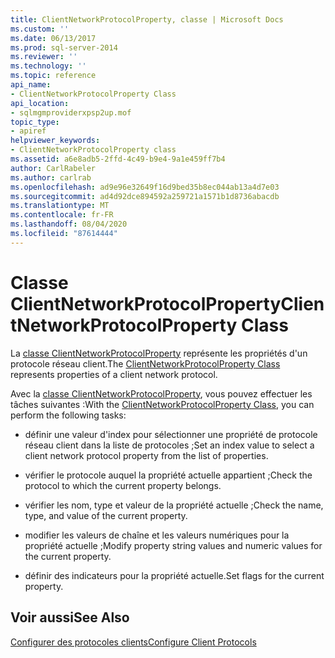 ```yaml
---
title: ClientNetworkProtocolProperty, classe | Microsoft Docs
ms.custom: ''
ms.date: 06/13/2017
ms.prod: sql-server-2014
ms.reviewer: ''
ms.technology: ''
ms.topic: reference
api_name:
- ClientNetworkProtocolProperty Class
api_location:
- sqlmgmproviderxpsp2up.mof
topic_type:
- apiref
helpviewer_keywords:
- ClientNetworkProtocolProperty class
ms.assetid: a6e8adb5-2ffd-4c49-b9e4-9a1e459ff7b4
author: CarlRabeler
ms.author: carlrab
ms.openlocfilehash: ad9e96e32649f16d9bed35b8ec044ab13a4d7e03
ms.sourcegitcommit: ad4d92dce894592a259721a1571b1d8736abacdb
ms.translationtype: MT
ms.contentlocale: fr-FR
ms.lasthandoff: 08/04/2020
ms.locfileid: "87614444"
---
```

# <a name="clientnetworkprotocolproperty-class"></a><span data-ttu-id="37742-102">Classe ClientNetworkProtocolProperty</span><span class="sxs-lookup"><span data-stu-id="37742-102">ClientNetworkProtocolProperty Class</span></span>
  <span data-ttu-id="37742-103">La [classe ClientNetworkProtocolProperty](clientnetworkprotocolproperty-class.md) représente les propriétés d'un protocole réseau client.</span><span class="sxs-lookup"><span data-stu-id="37742-103">The [ClientNetworkProtocolProperty Class](clientnetworkprotocolproperty-class.md) represents properties of a client network protocol.</span></span>  
  
 <span data-ttu-id="37742-104">Avec la [classe ClientNetworkProtocolProperty](clientnetworkprotocolproperty-class.md), vous pouvez effectuer les tâches suivantes :</span><span class="sxs-lookup"><span data-stu-id="37742-104">With the [ClientNetworkProtocolProperty Class](clientnetworkprotocolproperty-class.md), you can perform the following tasks:</span></span>  
  
-   <span data-ttu-id="37742-105">définir une valeur d'index pour sélectionner une propriété de protocole réseau client dans la liste de protocoles ;</span><span class="sxs-lookup"><span data-stu-id="37742-105">Set an index value to select a client network protocol property from the list of properties.</span></span>  
  
-   <span data-ttu-id="37742-106">vérifier le protocole auquel la propriété actuelle appartient ;</span><span class="sxs-lookup"><span data-stu-id="37742-106">Check the protocol to which the current property belongs.</span></span>  
  
-   <span data-ttu-id="37742-107">vérifier les nom, type et valeur de la propriété actuelle ;</span><span class="sxs-lookup"><span data-stu-id="37742-107">Check the name, type, and value of the current property.</span></span>  
  
-   <span data-ttu-id="37742-108">modifier les valeurs de chaîne et les valeurs numériques pour la propriété actuelle ;</span><span class="sxs-lookup"><span data-stu-id="37742-108">Modify property string values and numeric values for the current property.</span></span>  
  
-   <span data-ttu-id="37742-109">définir des indicateurs pour la propriété actuelle.</span><span class="sxs-lookup"><span data-stu-id="37742-109">Set flags for the current property.</span></span>  
  
## <a name="see-also"></a><span data-ttu-id="37742-110">Voir aussi</span><span class="sxs-lookup"><span data-stu-id="37742-110">See Also</span></span>  
 [<span data-ttu-id="37742-111">Configurer des protocoles clients</span><span class="sxs-lookup"><span data-stu-id="37742-111">Configure Client Protocols</span></span>](https://technet.microsoft.com/library/ms181035.aspx)  
  
  
